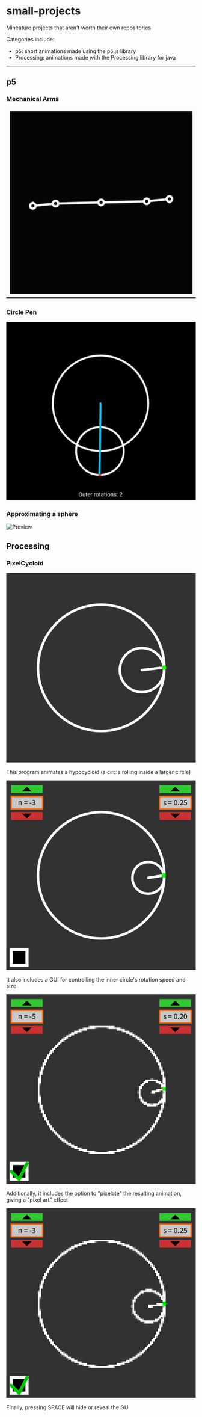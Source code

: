 # small-projects
Mineature projects that aren't worth their own repositories

Categories include:
- p5: short animations made using the p5.js library
- Processing: animations made with the Processing library for java

---

## p5
### Mechanical Arms
![Preview](/p5/arms/preview.gif)

### Circle Pen
![Preview](/p5/circle-pen/preview.gif)

### Approximating a sphere
![Preview](/p5/sphere/preview.gif)

## Processing
### PixelCycloid
![Preview](/Processing/PixelCycloid/preview-nopixel-nogui.gif)

This program animates a hypocycloid (a circle rolling inside a larger circle)

![Preview](/Processing/PixelCycloid/preview-nopixel-gui.gif)

It also includes a GUI for controlling the inner circle's rotation speed and size

![Preview](/Processing/PixelCycloid/preview-pixel-gui-controls.gif)

Additionally, it includes the option to "pixelate" the resulting animation, giving a "pixel art" effect

![Preview](/Processing/PixelCycloid/preview-pixel-gui.gif)

Finally, pressing SPACE will hide or reveal the GUI
